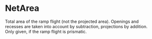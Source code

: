 NetArea
=======

Total area of the ramp flight (not the projected area). Openings and recesses are taken into account by subtraction, projections by addition. Only given, if the ramp flight is prismatic.
